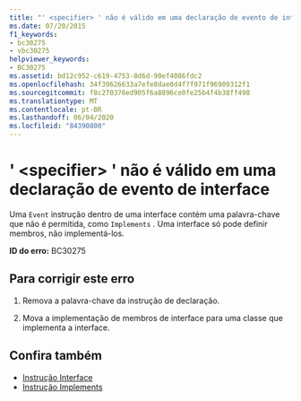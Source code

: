 ```yaml
---
title: "' <specifier> ' não é válido em uma declaração de evento de interface"
ms.date: 07/20/2015
f1_keywords:
- bc30275
- vbc30275
helpviewer_keywords:
- BC30275
ms.assetid: bd12c952-c619-4753-8d6d-90ef4086fdc2
ms.openlocfilehash: 34f39626633a7efe8dae0d4f7f971f96909312f1
ms.sourcegitcommit: f8c270376ed905f6a8896ce0fe25b4f4b38ff498
ms.translationtype: MT
ms.contentlocale: pt-BR
ms.lasthandoff: 06/04/2020
ms.locfileid: "84390800"
---
```

# <a name="specifier-is-not-valid-on-an-interface-event-declaration"></a>' \<specifier> ' não é válido em uma declaração de evento de interface
Uma `Event` instrução dentro de uma interface contém uma palavra-chave que não é permitida, como `Implements` . Uma interface só pode definir membros, não implementá-los.  
  
 **ID do erro:** BC30275  
  
## <a name="to-correct-this-error"></a>Para corrigir este erro  
  
1. Remova a palavra-chave da instrução de declaração.  
  
2. Mova a implementação de membros de interface para uma classe que implementa a interface.  
  
## <a name="see-also"></a>Confira também

- [Instrução Interface](../language-reference/statements/interface-statement.md)
- [Instrução Implements](../language-reference/statements/implements-statement.md)
